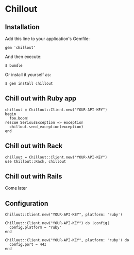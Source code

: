 # Chillout

## Installation

Add this line to your application's Gemfile:

    gem 'chillout'

And then execute:

    $ bundle

Or install it yourself as:

    $ gem install chillout

## Chill out with Ruby app

    chillout = Chillout::Client.new("YOUR-API-KEY")
    begin
      foo.boom!
    rescue SeriousException => exception
      chillout.send_exception(exception)
    end

## Chill out with Rack

    chillout = Chillout::Client.new("YOUR-API-KEY")
    use Chillout::Rack, chillout

## Chill out with Rails

Come later

## Configuration

    Chillout::Client.new("YOUR-API-KEY", platform: 'ruby')

    Chillout::Client.new("YOUR-API-KEY") do |config|
      config.platform = "ruby"
    end

    Chillout::Client.new("YOUR-API-KEY", platform: 'ruby') do
      config.port = 443
    end
